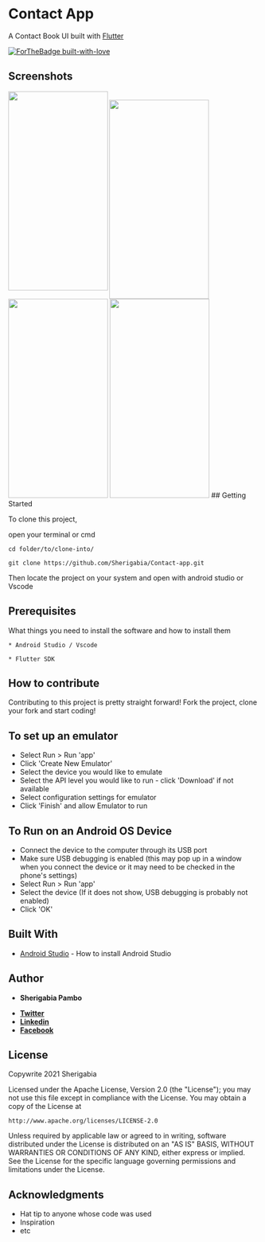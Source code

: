 # Contact App

A Contact Book UI built with [Flutter](https://flutter.dev)

<p align="center">
    
[![ForTheBadge built-with-love](http://ForTheBadge.com/images/badges/built-with-love.svg)](https://github.com/Sherigabia/)
</p>



## Screenshots
<img align="left" src="https://github.com/Sherigabia/Contact-app/main/screenshots/figmadesigns.png" width="200" height="400"/>
<br>
<tr>
   <td> <img src="https://github.com/Sherigabia/Contact-app/main/screenshots/home.png" width="200" height="400"/> </td>
   <td> <img src="https://github.com/Sherigabia/Contact-app/main/screenshots/details.png" width="200" height="400"/> </td>
   <td> <img src="https://github.com/Sherigabia/Contact-app/main/screenshots/details2.png" width="200" height="400"/> </td>
</tr>
## Getting Started

To clone this project,

open your terminal or cmd

```
cd folder/to/clone-into/
```

```
git clone https://github.com/Sherigabia/Contact-app.git
```

Then 
locate the project on your system and open with android studio or Vscode


## Prerequisites

What things you need to install the software and how to install them

```
* Android Studio / Vscode

* Flutter SDK

```



## How to contribute
Contributing to this project is pretty straight forward! Fork the project, clone your fork and start coding!



## To set up an emulator
* Select Run > Run 'app'
* Click 'Create New Emulator'
* Select the device you would like to emulate 
* Select the API level you would like to run - click 'Download' if not available
* Select configuration settings for emulator
* Click 'Finish' and allow Emulator to run

## To Run on an Android OS Device
* Connect the device to the computer through its USB port
* Make sure USB debugging is enabled (this may pop up in a window when you connect the device or it may need to be checked in the phone's settings)
* Select Run > Run 'app'
* Select the device (If it does not show, USB debugging is probably not enabled)
* Click 'OK'

## Built With

* [Android Studio](https://developer.android.com/studio/install) - How to install Android Studio


## Author

* **Sherigabia Pambo** 
- [**Twitter**](https://bit.ly/3E6Wg6M)
- [**Linkedin**](https://bit.ly/3p4ZELe)
- [**Facebook**](https://bit.ly/3p87Dra)

## License

Copywrite 2021 Sherigabia

Licensed under the Apache License, Version 2.0 (the "License");
you may not use this file except in compliance with the License.
You may obtain a copy of the License at

    http://www.apache.org/licenses/LICENSE-2.0

Unless required by applicable law or agreed to in writing, software
distributed under the License is distributed on an "AS IS" BASIS,
WITHOUT WARRANTIES OR CONDITIONS OF ANY KIND, either express or implied.
See the License for the specific language governing permissions and
limitations under the License.


## Acknowledgments

* Hat tip to anyone whose code was used
* Inspiration
* etc
